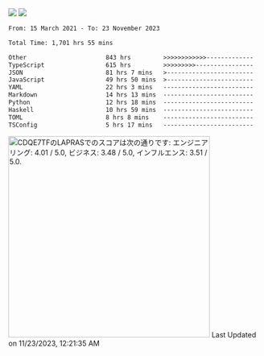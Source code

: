 <div>
  <img src="https://github-readme-stats.vercel.app/api?username=naporin0624&count_private=true&show_icons=true" />
  <img src="https://github-readme-stats.vercel.app/api/top-langs/?username=naporin0624&layout=compact&hide=css" />
  <!--START_SECTION:waka-->

```txt
From: 15 March 2021 - To: 23 November 2023

Total Time: 1,701 hrs 55 mins

Other                      843 hrs         >>>>>>>>>>>>-------------   49.53 %
TypeScript                 615 hrs         >>>>>>>>>----------------   36.14 %
JSON                       81 hrs 7 mins   >------------------------   04.77 %
JavaScript                 49 hrs 50 mins  >------------------------   02.93 %
YAML                       22 hrs 3 mins   -------------------------   01.30 %
Markdown                   14 hrs 13 mins  -------------------------   00.84 %
Python                     12 hrs 18 mins  -------------------------   00.72 %
Haskell                    10 hrs 59 mins  -------------------------   00.65 %
TOML                       8 hrs 8 mins    -------------------------   00.48 %
TSConfig                   5 hrs 17 mins   -------------------------   00.31 %
```

<!--END_SECTION:waka-->
  
  <!--START_SECTION:lapras-card-->
<p ><a href="https://lapras.com/public/CDQE7TF" target="_blank" rel="noopener noreferrer"><img alt="CDQE7TFのLAPRASでのスコアは次の通りです: エンジニアリング: 4.01 / 5.0, ビジネス: 3.48 / 5.0, インフルエンス: 3.51 / 5.0." src="https://lapras-card-generator.vercel.app/api/svg?e=4.01&b=3.48&i=3.51&b1=%23232323&b2=%236d6d6d&i1=%23212121&i2=%23818181&l=ja" width="400" ></a>  
Last Updated on 11/23/2023, 12:21:35 AM</p>
<!--END_SECTION:lapras-card-->
</div>
